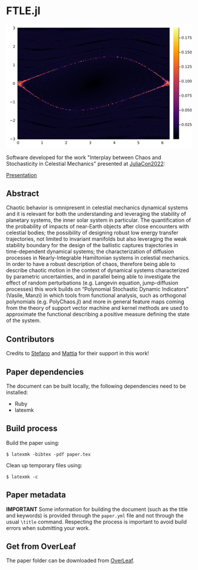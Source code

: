 # FTLE.jl

![image](images/standardmap4youtube_comment.svg "Title")

Software developed for the work "Interplay between Chaos and Stochasticity in Celestial Mechanics" presented at [JuliaCon2022](https://juliacon.org/2022/):

[Presentation](https://www.youtube.com/watch?v=-VrRqANuvsk&t=382s)
## Abstract 

Chaotic behavior is omnipresent in celestial mechanics dynamical systems and it is relevant for both the understanding and leveraging the stability of planetary systems, the inner solar system in particular. The quantification of the probability of impacts of near-Earth objects after close encounters with celestial bodies; the possibility of designing robust low energy transfer trajectories, not limited to invariant manifolds but also leveraging the weak stability boundary for the design of the ballistic captures trajectories in time-dependent dynamical systems; the characterization of diffusion processes in Nearly-Integrable Hamiltonian systems in celestial mechanics. In order to have a robust description of chaos, therefore being able to describe chaotic motion in the context of dynamical systems characterized by parametric uncertainties, and in parallel being able to investigate the effect of random perturbations (e.g. Langevin equation, jump-diffusion processes) this work builds on “Polynomial Stochastic Dynamic Indicators” (Vasile, Manzi) in which tools from functional analysis, such as orthogonal polynomials (e.g. PolyChaos.jl) and more in general feature maps coming from the theory of support vector machine and kernel methods are used to approximate the functional describing a positive measure defining the state of the system.

## Contributors

Credits to [Stefano](https://github.com/cr0stata) and [Mattia](https://github.com/pet-m96) for their support in this work!


## Paper dependencies

The document can be built locally, the following dependencies need to be installed:
- Ruby
- latexmk

## Build process

Build the paper using:
```
$ latexmk -bibtex -pdf paper.tex
```

Clean up temporary files using:
```
$ latexmk -c
```

## Paper metadata

**IMPORTANT**
Some information for building the document (such as the title and keywords)
is provided through the `paper.yml` file and not through the usual `\title`
command. Respecting the process is important to avoid build errors when
submitting your work.

## Get from OverLeaf

The paper folder can be downloaded from [OverLeaf](https://www.overleaf.com/read/dcvvhkyynmzt).
